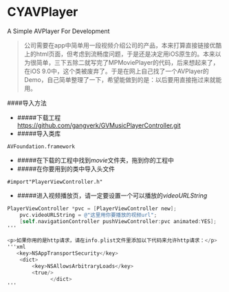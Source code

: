 # CYAVPlayer
A Simple AVPlayer For Development 


> 公司需要在app中简单用一段视频介绍公司的产品，本来打算直接链接优酷上的html页面，但考虑到流畅度问题，于是还是决定用iOS原生的。本来以为很简单，三下五除二就写完了MPMoviePlayer的代码，后来想起来了，在iOS 9.0中，这个类被废弃了。于是在网上自己找了一个AVPlayer的Demo，自己简单整理了一下，希望能做到的是：以后要用直接拖过来就能用。

####导入方法
*  #####下载工程 <a href = 'https://github.com/gangverk/GVMusicPlayerController.git'>https://github.com/gangverk/GVMusicPlayerController.git</a>
*  #####导入类库 
<pre><code>AVFoundation.framework</code></pre>
*  #####在下载的工程中找到<em>movie</em>文件夹，拖到你的工程中
*  #####在你要用到的类中导入头文件
<pre><code>#import"PlayerViewController.h" </code></pre>

*  #####进入视频播放页，请一定要设置一个可以播放的<em>videoURLString</em>

```objective-c
PlayerViewController *pvc = [PlayerViewController new];
    pvc.videoURLString = @"这里用你要播放的视频url";
    [self.navigationController pushViewController:pvc animated:YES];
'''
    
<p>如果你用的是http请求，请在info.plist文件里添加以下代码来允许http请求：</p>
'''xml    
   <key>NSAppTransportSecurity</key>
	<dict>
		<key>NSAllowsArbitraryLoads</key>
		<true/>
              </dict>
'''              
    
                   

   


